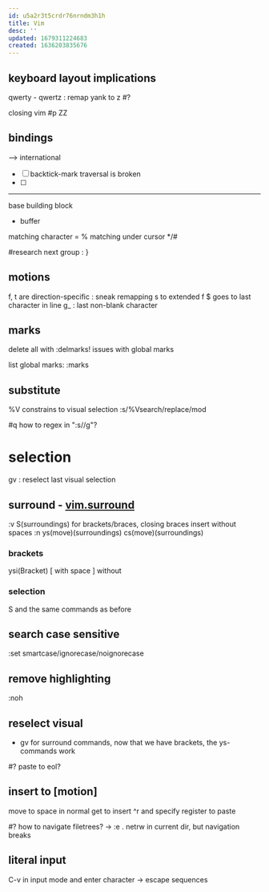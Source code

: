 ```yaml
---
id: u5a2r3t5crdr76nrndm3h1h
title: Vim
desc: ''
updated: 1679311224683
created: 1636203835676
---
```


## keyboard layout implications
qwerty - qwertz : remap yank to z #?

closing vim #p ZZ
## bindings
 --> international
 - [ ] backtick-mark traversal is broken
 - [ ]
 ---

base building block
- buffer

matching character = %
matching under cursor */#

#research
next group : }

## motions
f, t are direction-specific
: sneak remapping s to extended f
$ goes to last character in line
g_ : last non-blank character

## marks
delete all with :delmarks!
issues with global marks

list global marks:
:marks

## substitute
\%V constrains to visual selection
:s/\%Vsearch/replace/mod

#q how to regex in ":s//g"?

# selection
gv : reselect last visual selection

## surround - [vim.surround](https://github.com/tpope/vim-surround)
:v S(surroundings)
  for brackets/braces, closing braces insert without spaces
:n
  ys(move)(surroundings)
  cs(move)(surroundings)


### brackets
ysi(Bracket)
  [ with space
  ] without

### selection
S and the same commands as before

## search case sensitive
:set smartcase/ignorecase/noignorecase

## remove highlighting
:noh

## reselect visual
* gv
for surround commands, now that we have brackets, the ys-commands work

#? paste to eol?
## insert to [motion]
move to space in normal
get to insert
^r and specify register to paste

#? how to navigate filetrees?
-> :e . netrw in current dir, but navigation breaks

## literal input
C-v in input mode and enter character
-> escape sequences